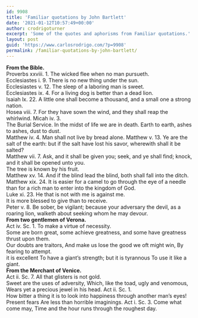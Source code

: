 ```yaml
---
id: 9908
title: 'Familiar quotations by John Bartlett'
date: '2021-01-12T10:57:49+00:00'
author: crodrigoturner
excerpt: 'Some of the quotes and aphorisms from Familiar quotations.'
layout: post
guid: 'https://www.carlosrodrigo.com/?p=9908'
permalink: /familiar-quotations-by-john-bartlett/
---
```


**From the Bible.**  
Proverbs xxviii. 1. The wicked flee when no man pursueth.  
Ecclesiastes i. 9. There is no new thing under the sun.  
Ecclesiastes v. 12. The sleep of a laboring man is sweet.  
Ecclesiastes ix. 4. For a living dog is better than a dead lion.  
Isaiah lx. 22. A little one shall become a thousand, and a small one a strong nation.  
Hosea viii. 7. For they have sown the wind, and they shall reap the whirlwind. Micah iv. 3.  
The Burial Service. In the midst of life we are in death. Earth to earth, ashes to ashes, dust to dust.  
Matthew iv. 4. Man shall not live by bread alone. Matthew v. 13. Ye are the salt of the earth: but if the salt have lost his savor, wherewith shall it be salted?  
Matthew vii. 7. Ask, and it shall be given you; seek, and ye shall find; knock, and it shall be opened unto you.  
The tree is known by his fruit.  
Matthew xv. 14. And if the blind lead the blind, both shall fall into the ditch.  
Matthew xix. 24. It is easier for a camel to go through the eye of a needle than for a rich man to enter into the kingdom of God.  
Luke xi. 23. He that is not with me is against me.  
It is more blessed to give than to receive.  
Peter v. 8. Be sober, be vigilant; because your adversary the devil, as a roaring lion, walketh about seeking whom he may devour.  
**From two gentlemen of Verona.**   
Act iv. Sc. 1. To make a virtue of necessity.  
Some are born great, some achieve greatness, and some have greatness thrust upon them.  
Our doubts are traitors, And make us lose the good we oft might win, By fearing to attempt.  
it is excellent To have a giant’s strength; but it is tyrannous To use it like a giant.  
**From the Merchant of Venice.**  
Act ii. Sc. 7. All that glisters is not gold.  
Sweet are the uses of adversity, Which, like the toad, ugly and venomous, Wears yet a precious jewel in his head. Act ii. Sc. 1.  
How bitter a thing it is to look into happiness through another man’s eyes!  
Present fears Are less than horrible imaginings. Act i. Sc. 3. Come what come may, Time and the hour runs through the roughest day.
